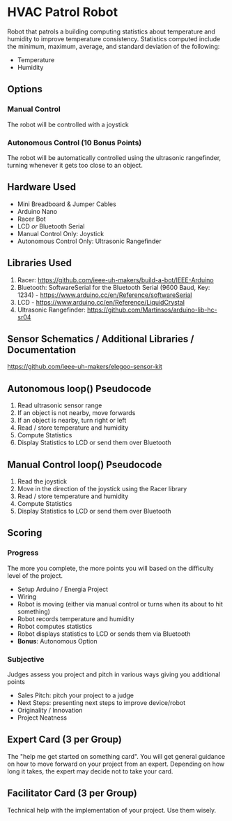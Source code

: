 # HVAC Patrol Robot
Robot that patrols a building computing statistics about temperature and humidity to improve temperature consistency. Statistics computed include the minimum, maximum, average, and standard deviation of the following:

- Temperature
- Humidity

## Options
### Manual Control
The robot will be controlled with a joystick

### Autonomous Control (10 Bonus Points)
The robot will be automatically controlled using the ultrasonic rangefinder, turning whenever it gets too close to an object.

## Hardware Used
- Mini Breadboard & Jumper Cables
- Arduino Nano
- Racer Bot
- LCD *or* Bluetooth Serial
- Manual Control Only: Joystick
- Autonomous Control Only: Ultrasonic Rangefinder

## Libraries Used
1. Racer: https://github.com/ieee-uh-makers/build-a-bot/IEEE-Arduino
2. Bluetooth: SoftwareSerial for the Bluetooth Serial (9600 Baud, Key: 1234) - https://www.arduino.cc/en/Reference/softwareSerial
3. LCD - https://www.arduino.cc/en/Reference/LiquidCrystal
4. Ultrasonic Rangefinder: https://github.com/Martinsos/arduino-lib-hc-sr04

## Sensor Schematics / Additional Libraries / Documentation
https://github.com/ieee-uh-makers/elegoo-sensor-kit

## Autonomous loop() Pseudocode
1. Read ultrasonic sensor range
2. If an object is not nearby, move forwards
3. If an object is nearby, turn right or left
4. Read / store temperature and humidity
5. Compute Statistics
6. Display Statistics to LCD or send them over Bluetooth

## Manual Control loop() Pseudocode
1. Read the joystick
2. Move in the direction of the joystick using the Racer library
3. Read / store temperature and humidity
4. Compute Statistics
5. Display Statistics to LCD or send them over Bluetooth

## Scoring

### Progress
The more you complete, the more points you will based on the difficulty level of the project.
- Setup Arduino / Energia Project
- Wiring
- Robot is moving (either via manual control or turns when its about to hit something)
- Robot records temperature and humidity
- Robot computes statistics
- Robot displays statistics to LCD or sends them via Bluetooth
- **Bonus**: Autonomous Option

### Subjective
Judges assess you project and pitch in various ways giving you additional points
- Sales Pitch: pitch your project to a judge
- Next Steps: presenting next steps to improve device/robot
- Originality / Innovation
- Project Neatness

## Expert Card (3 per Group)
The "help me get started on something card". You will get general guidance on how to move forward on your project from an expert. Depending on how long it takes, the expert may decide not to take your card.

## Facilitator Card (3 per Group)
Technical help with the implementation of your project. Use them wisely.
